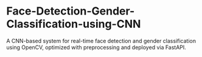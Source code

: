 # Face-Detection-Gender-Classification-using-CNN
A CNN-based system for real-time face detection and gender classification using OpenCV, optimized with preprocessing and deployed via FastAPI.
